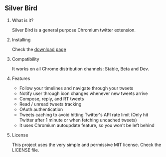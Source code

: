 ## Silver Bird ##

1. What is it?

    Silver Bird is a general purpose Chromium twitter extension.

2. Installing

    Check the [download page](https://chrome.google.com/webstore/detail/encaiiljifbdbjlphpgpiimidegddhic)

3. Compatibility

    It works on all Chrome distribution channels: Stable, Beta and Dev.

4. Features

    * Follow your timelines and navigate through your tweets
    * Notify user through icon changes whenever new tweets arrive
    * Compose, reply, and RT tweets
    * Read / unread tweets tracking
    * OAuth authentication
    * Tweets caching to avoid hitting Twitter's API rate limit (Only hit Twitter after 1 minute or when fetching uncached tweets)
    * It uses Chromium autoupdate feature, so you won't be left behind

6. License

    This project uses the very simple and permissive MIT license. Check the LICENSE file.
